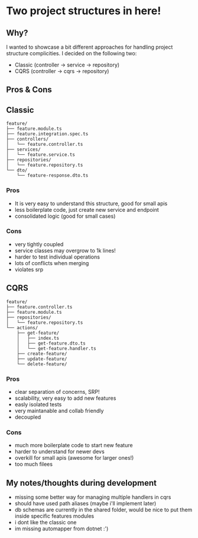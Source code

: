 # Two project structures in here!

## Why?

I wanted to showcase a bit different approaches for handling project structure complicities. I decided on the following two:

- Classic (controller -> service -> repository)
- CQRS (controller -> cqrs -> repository)

## Pros & Cons

## Classic

```
feature/
├── feature.module.ts
├── feature.integration.spec.ts
├── controllers/
│   └── feature.controller.ts
├── services/
│   └── feature.service.ts
├── repositories/
│   └── feature.repository.ts
└── dto/
    └── feature-response.dto.ts
```

### Pros

- It is very easy to understand this structure, good for small apis
- less boilerplate code, just create new service and endpoint
- consolidated logic (good for small cases)

### Cons

- very tightly coupled
- service classes may overgrow to 1k lines!
- harder to test individual operations
- lots of conflicts when merging
- violates srp

## CQRS

```
feature/
├── feature.controller.ts
├── feature.module.ts
├── repositories/
│   └── feature.repository.ts
└── actions/
    ├── get-feature/
    │   ├── index.ts
    │   ├── get-feature.dto.ts
    │   └── get-feature.handler.ts
    ├── create-feature/
    ├── update-feature/
    └── delete-feature/
```

### Pros

- clear separation of concerns, SRP!
- scalability, very easy to add new features
- easly isolated tests
- very maintanable and collab friendly
- decoupled

### Cons

- much more boilerplate code to start new feature
- harder to understand for newer devs
- overkill for small apis (awesome for larger ones!)
- too much filees

## My notes/thoughts during development

- missing some better way for managing multiple handlers in cqrs
- should have used path aliases (maybe i'll implement later)
- db schemas are currently in the shared folder, would be nice to put them inside specific features modules
- i dont like the classic one
- im missing automapper from dotnet :')
